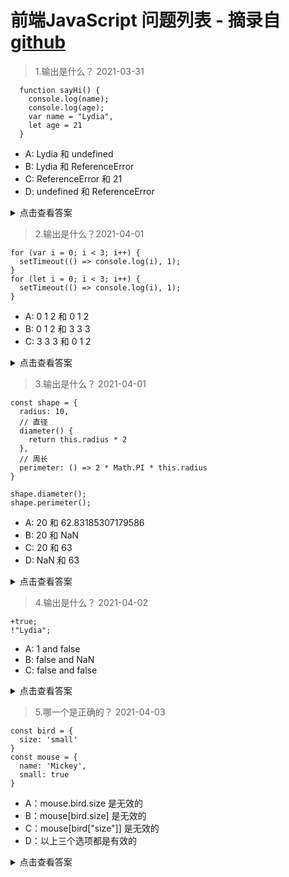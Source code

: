 <!--
 * @Author: WannTonn
 * @Date: 2021-04-03 22:26:05
 * @LastEditTime: 2021-04-03 22:48:31
 * @LastEditors: WannTonn
 * @Description: 
 * @FilePath: /wanntonn.github.io/_posts/2021-03-31-FED-Questions.md
-->
# 前端JavaScript 问题列表  - 摘录自 [github]('https://github.com/lydiahallie/javascript-questions/blob/master/zh-CN/README-zh_CN.md')


> 1.输出是什么？ 2021-03-31

  ```
    function sayHi() {
      console.log(name);
      console.log(age);
      var name = "Lydia",
      let age = 21
    }
  ``` 
- A: Lydia 和 undefined
- B: Lydia 和 ReferenceError
- C: ReferenceError 和 21
- D: undefined 和 ReferenceError

<details>
<summary>点击查看答案</summary>

  答案： D
  
  在函数内部，我们首先通过 var 关键字声明了 name 变量。这意味着变量被提升了（内存空间在创建阶段就被设置好了），直到程序运行到定义变量位置之前默认值都是 undefined。因为当我们打印 name 变量时还没有执行到定义变量的位置，因此变量的值保持为 undefined。

  通过 let 和 const 关键字声明的变量也会提升，但是和 var 不同，它们不会被初始化。在我们声明（初始化）之前是不能访问它们的。这个行为被称之为暂时性死区。当我们试图在声明之前访问它们时，JavaScript 将会抛出一个 ReferenceError 错误。
</details>

> 2.输出是什么？2021-04-01

``` 
for (var i = 0; i < 3; i++) {
  setTimeout(() => console.log(i), 1);
}
for (let i = 0; i < 3; i++) {
  setTimeout(() => console.log(i), 1);
}
``` 
- A: 0 1 2 和 0 1 2
- B: 0 1 2 和 3 3 3
- C: 3 3 3 和 0 1 2
<details>
<summary>点击查看答案</summary>

  答案：C

  JavaScript的事件循环，setTimeout 回调会在遍历结束后才执行。因为在第一个遍历中index i 是通过 var 关键字声明的，所以这个值是全局作用域下的。在遍历过程中，通过一元操作符++ 来每次递增 i 的值。当setTimeout 回调执行的时候，i的值等于3。

  在第二个遍历中，遍历 i 是通过 let 关键字声明的： 通过let 和const 关键字声明的变量是拥有块级作用域(指的是任何在{}中的内容)。在每次遍历过程中，i 都有一个新值，并且每个值都在循环内的作用域中。
</details>

> 3.输出是什么？ 2021-04-01

``` 
const shape = {
  radius: 10,
  // 直径
  diameter() {
    return this.radius * 2
  },
  // 周长
  perimeter: () => 2 * Math.PI * this.radius
}

shape.diameter();
shape.perimeter();
``` 
- A: 20 和 62.83185307179586
- B: 20 和 NaN
- C: 20 和 63
- D: NaN 和 63
<details>
<summary>点击查看答案</summary>

  答案：B

  !!! diameter 的值是一个常规函数，但是 perimeter 的值是一个箭头函数
  对于箭头函数，this 关键字指向的是它当前周围作用域(简单来说是包含箭头函数的常规函数，如果没有常规函数的话就是全局对象), 这个行为和常规函数不同。这意味着当我们调用perimeter时，this 不是指向 shape 对象，而是它的周围作用域(在这里指向 window)。

  在window中没有 radius 属性，因此返回 undefined。
</details>

> 4.输出是什么？ 2021-04-02

```
+true;
!"Lydia";
```
- A: 1 and false
- B: false and NaN
- C: false and false

<details>
<summary>点击查看答案</summary>

  答案: A

  一元操作符加号尝试将 bool 转为 number。 true 转换为 number 的话为 1， false 为 0.
  字符串 ‘Lydia’ 是一个真值， 真值取反即为 false。
</details>

>5.哪一个是正确的？ 2021-04-03

```
const bird = {
  size: 'small'
}
const mouse = {
  name: 'Mickey',
  small: true
}
```
- A：mouse.bird.size 是无效的
- B：mouse[bird.size] 是无效的
- C：mouse[bird["size"]] 是无效的
- D：以上三个选项都是有效的
<details>
<summary>点击查看答案</summary>

  答案： A

  在JavaScript中，所有对象的keys都是字符串(除非对象是Symbol)。尽管我们可能不会定义它们为字符串，但它们在底层总会被转换为字符串。

  在我们使用括号语法时([]), JavaScript 会解释(或者 unboxes)语句。它首先看到第一个开始括号[并继续前进直到找到结束括号]. 只有这样，它才会计算语句的值。
  
  mouse[bird.size]: 首先计算bird.size, 得到 size的值为'small'。mouse["small"] 返回 true。

  然后使用点语法的话，mouse不包含bird这个key， mouse.bird 返回 undefined。所以在使用点语法 mouse.bird.size时， 因为mouse.bird 是undefined， 变成了 undefined.size 。会抛出 'cannot read property "size" of undefined' 的错误。

</details>